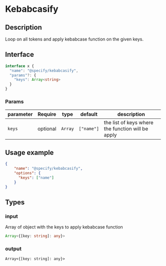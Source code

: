 # Kebabcasify

## Description

Loop on all tokens and apply kebabcase function on the given keys.

## Interface 

```ts
interface x {
  "name": "@specify/kebabcasify",
  "params"?: {
    "keys": Array<string>
  }
}
```

### Params

| parameter | Require    | type      | default    | description                                       |
| --------- | ---------- | --------- | ---------- | ------------------------------------------------- |
| `keys`    | optional   | `Array`   | `["name"]` | the list of keys where the function will be apply |

## Usage example 

```json
{
    "name": "@specify/kebabcasify",
    "options": {
      "keys": ["name"]
    }
}
```

## Types

### input

Array of object with the keys to apply kebabcase function

```ts
Array<{[key: string]: any}>
```

### output
```
Array<{[key: string]: any}>
```
